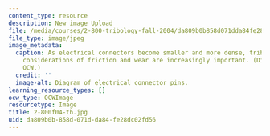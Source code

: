 ```yaml
---
content_type: resource
description: New image Upload
file: /media/courses/2-800-tribology-fall-2004/da809b0b858d071dda84fe28dc02fd56_2-800f04-th.jpg
file_type: image/jpeg
image_metadata:
  caption: As electrical connectors become smaller and more dense, tribological design
    considerations of friction and wear are increasingly important. (Diagram by MIT
    OCW.)
  credit: ''
  image-alt: Diagram of electrical connector pins.
learning_resource_types: []
ocw_type: OCWImage
resourcetype: Image
title: 2-800f04-th.jpg
uid: da809b0b-858d-071d-da84-fe28dc02fd56
---
```

